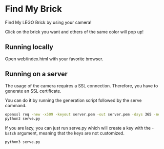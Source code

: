 # Find My Brick

Find My LEGO Brick by using your camera!

Click on the brick you want and others of the same color will pop up!

## Running locally

Open web/index.html with your favorite browser.

## Running on a server

The usage of the camera requires a SSL connection. Therefore, you have to generate an SSL certificate.

You can do it by running the generation script followed by the serve command.

```bash
openssl req -new -x509 -keyout server.pem -out server.pem -days 365 -nodes
python3 serve.py
```

If you are lazy, you can just run serve.py which will create a key with the `-batch` argument, meaning that the keys are not customized.

```python
python3 serve.py
```

